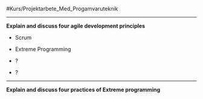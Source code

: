 #Kurs/Projektarbete_Med_Progamvaruteknik 
***
**Explain and discuss four agile development principles**

- Scrum

- Extreme Programming

- ?

- ?
***
**Explain and discuss four practices of Extreme programming**

